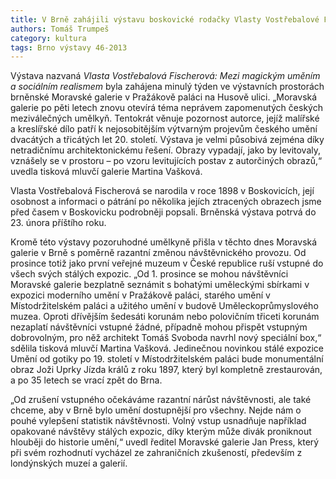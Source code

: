 ```yaml
---
title: V Brně zahájili výstavu boskovické rodačky Vlasty Vostřebalové Fischerové
authors: Tomáš Trumpeš
category: kultura
tags: Brno výstavy 46-2013
---
```


Výstava nazvaná *Vlasta Vostřebalová Fischerová: Mezi magickým uměním a sociálním realismem* byla zahájena minulý týden ve výstavních prostorách brněnské Moravské galerie v Pražákově paláci na Husově ulici. „Moravská galerie po pěti letech znovu otevírá téma neprávem zapomenutých českých meziválečných umělkyň. Tentokrát věnuje pozornost autorce, jejíž malířské a kreslířské dílo patří k nejosobitějším výtvarným projevům českého umění dvacátých a třicátých let 20. století. Výstava je velmi působivá zejména díky netradičnímu architektonickému řešení. Obrazy vypadají, jako by levitovaly, vznášely se v prostoru – po vzoru levitujících postav z autorčiných obrazů,“ uvedla tisková mluvčí galerie Martina Vašková.

Vlasta Vostřebalová Fischerová se narodila v roce 1898 v Boskovicích, její osobnost a informaci o pátrání po několika jejích ztracených obrazech jsme před časem v Boskovicku podrobněji popsali. Brněnská výstava potrvá do 23. února příštího roku.

Kromě této výstavy pozoruhodné umělkyně přišla v těchto dnes Moravská galerie v Brně s poměrně razantní změnou návštěvnického provozu. Od prosince totiž jako první veřejné muzeum v České republice ruší vstupné do všech svých stálých expozic. „Od 1. prosince se mohou návštěvníci Moravské galerie bezplatně seznámit s bohatými uměleckými sbírkami v expozici moderního umění v Pražákově paláci, starého umění v Místodržitelském paláci a užitého umění v budově Uměleckoprůmyslového muzea. Oproti dřívějším šedesáti korunám nebo polovičním třiceti korunám nezaplatí návštěvníci vstupné žádné, případně mohou přispět vstupným dobrovolným, pro něž architekt Tomáš Svoboda navrhl nový speciální box,“ sdělila tisková mluvčí Martina Vašková. Jedinečnou novinkou stálé expozice Umění od gotiky po 19. století v Místodržitelském paláci bude monumentální obraz Joži Uprky Jízda králů z roku 1897, který byl kompletně zrestaurován, a po 35 letech se vrací zpět do Brna.

„Od zrušení vstupného očekáváme razantní nárůst návštěvnosti, ale také chceme, aby v Brně bylo umění dostupnější pro všechny. Nejde nám o pouhé vylepšení statistik návštěvnosti. Volný vstup usnadňuje například opakované návštěvy stálých expozic, díky kterým může divák proniknout hlouběji do historie umění,“ uvedl ředitel Moravské galerie Jan Press, který při svém rozhodnutí vycházel ze zahraničních zkušeností, především z londýnských muzeí a galerií.